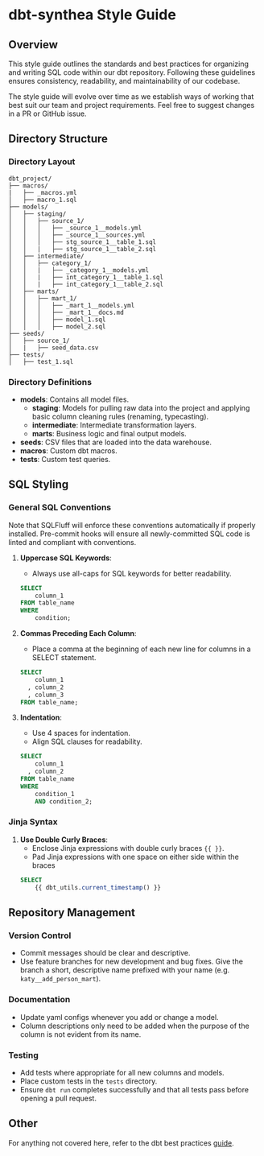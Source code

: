 # dbt-synthea Style Guide

## Overview

This style guide outlines the standards and best practices for organizing and writing SQL code within our dbt repository. Following these guidelines ensures consistency, readability, and maintainability of our codebase.  

The style guide will evolve over time as we establish ways of working that best suit our team and project requirements.  Feel free to suggest changes in a PR or GitHub issue. 

## Directory Structure

### Directory Layout

```plaintext
dbt_project/
├── macros/
|   ├── _macros.yml
│   ├── macro_1.sql
├── models/
│   ├── staging/
│   │   ├── source_1/
│   │   │   ├── _source_1__models.yml
│   │   │   ├── _source_1__sources.yml
│   │   │   ├── stg_source_1__table_1.sql
│   │   |   ├── stg_source_1__table_2.sql
│   ├── intermediate/
│   │   ├── category_1/
│   │   |   ├── _category_1__models.yml
│   │   |   ├── int_category_1__table_1.sql
│   │   |   ├── int_category_1__table_2.sql
│   ├── marts/
│   │   ├── mart_1/
│   │   │   ├── _mart_1__models.yml
│   │   │   ├── _mart_1__docs.md
│   │   │   ├── model_1.sql
│   │   │   ├── model_2.sql
├── seeds/
│   ├── source_1/
│   |   ├── seed_data.csv
├── tests/
│   ├── test_1.sql
```

### Directory Definitions

- **models**: Contains all model files.
  - **staging**: Models for pulling raw data into the project and applying basic column cleaning rules (renaming, typecasting).
  - **intermediate**: Intermediate transformation layers.
  - **marts**: Business logic and final output models.
- **seeds**: CSV files that are loaded into the data warehouse.
- **macros**: Custom dbt macros.
- **tests**: Custom test queries.

## SQL Styling

### General SQL Conventions

Note that SQLFluff will enforce these conventions automatically if properly installed.  Pre-commit hooks will ensure all newly-committed SQL code is linted and compliant with conventions.

1. **Uppercase SQL Keywords**:
   - Always use all-caps for SQL keywords for better readability.
   ```sql
   SELECT
       column_1
   FROM table_name
   WHERE
       condition;
   ```

2. **Commas Preceding Each Column**:
   - Place a comma at the beginning of each new line for columns in a SELECT statement.
   ```sql
   SELECT
       column_1
     , column_2
     , column_3
   FROM table_name;
   ```

3. **Indentation**:
   - Use 4 spaces for indentation.
   - Align SQL clauses for readability.
   ```sql
   SELECT
       column_1
     , column_2
   FROM table_name
   WHERE
       condition_1
       AND condition_2;
   ```

### Jinja Syntax

1. **Use Double Curly Braces**:
   - Enclose Jinja expressions with double curly braces `{{ }}`.
   - Pad Jinja expressions with one space on either side within the braces
   ```sql
   SELECT
       {{ dbt_utils.current_timestamp() }}
   ```

## Repository Management

### Version Control

- Commit messages should be clear and descriptive.
- Use feature branches for new development and bug fixes.  Give the branch a short, descriptive name prefixed with your name (e.g. `katy__add_person_mart`).

### Documentation

- Update yaml configs whenever you add or change a model.
- Column descriptions only need to be added when the purpose of the column is not evident from its name.

### Testing

- Add tests where appropriate for all new columns and models.
- Place custom tests in the `tests` directory.
- Ensure `dbt run` completes successfully and that all tests pass before opening a pull request.

## Other

For anything not covered here, refer to the dbt best practices [guide](https://docs.getdbt.com/best-practices).